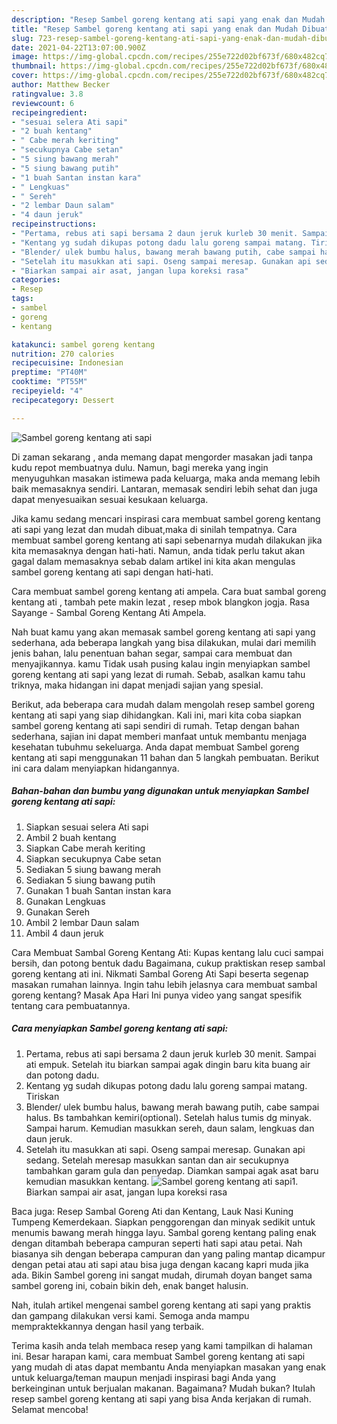 ```yaml
---
description: "Resep Sambel goreng kentang ati sapi yang enak dan Mudah Dibuat"
title: "Resep Sambel goreng kentang ati sapi yang enak dan Mudah Dibuat"
slug: 723-resep-sambel-goreng-kentang-ati-sapi-yang-enak-dan-mudah-dibuat
date: 2021-04-22T13:07:00.900Z
image: https://img-global.cpcdn.com/recipes/255e722d02bf673f/680x482cq70/sambel-goreng-kentang-ati-sapi-foto-resep-utama.jpg
thumbnail: https://img-global.cpcdn.com/recipes/255e722d02bf673f/680x482cq70/sambel-goreng-kentang-ati-sapi-foto-resep-utama.jpg
cover: https://img-global.cpcdn.com/recipes/255e722d02bf673f/680x482cq70/sambel-goreng-kentang-ati-sapi-foto-resep-utama.jpg
author: Matthew Becker
ratingvalue: 3.8
reviewcount: 6
recipeingredient:
- "sesuai selera Ati sapi"
- "2 buah kentang"
- " Cabe merah keriting"
- "secukupnya Cabe setan"
- "5 siung bawang merah"
- "5 siung bawang putih"
- "1 buah Santan instan kara"
- " Lengkuas"
- " Sereh"
- "2 lembar Daun salam"
- "4 daun jeruk"
recipeinstructions:
- "Pertama, rebus ati sapi bersama 2 daun jeruk kurleb 30 menit. Sampai ati empuk. Setelah itu biarkan sampai agak dingin baru kita buang air dan potong dadu."
- "Kentang yg sudah dikupas potong dadu lalu goreng sampai matang. Tiriskan"
- "Blender/ ulek bumbu halus, bawang merah bawang putih, cabe sampai halus. Bs tambahkan kemiri(optional). Setelah halus tumis dg minyak. Sampai harum. Kemudian masukkan sereh, daun salam, lengkuas dan daun jeruk."
- "Setelah itu masukkan ati sapi. Oseng sampai meresap. Gunakan api sedang. Setelah meresap masukkan santan dan air secukupnya tambahkan garam gula dan penyedap. Diamkan sampai agak asat baru kemudian masukkan kentang."
- "Biarkan sampai air asat, jangan lupa koreksi rasa"
categories:
- Resep
tags:
- sambel
- goreng
- kentang

katakunci: sambel goreng kentang 
nutrition: 270 calories
recipecuisine: Indonesian
preptime: "PT40M"
cooktime: "PT55M"
recipeyield: "4"
recipecategory: Dessert

---
```



![Sambel goreng kentang ati sapi](https://img-global.cpcdn.com/recipes/255e722d02bf673f/680x482cq70/sambel-goreng-kentang-ati-sapi-foto-resep-utama.jpg)

Di zaman  sekarang , anda memang dapat mengorder masakan jadi tanpa kudu repot membuatnya dulu. Namun, bagi mereka yang ingin menyuguhkan masakan istimewa pada keluarga, maka anda memang lebih baik memasaknya sendiri. Lantaran, memasak sendiri lebih sehat dan juga dapat menyesuaikan sesuai kesukaan keluarga.

Jika kamu sedang mencari inspirasi cara membuat sambel goreng kentang ati sapi yang lezat dan mudah dibuat,maka di sinilah tempatnya. Cara membuat sambel goreng kentang ati sapi  sebenarnya mudah dilakukan jika kita memasaknya dengan hati-hati. Namun, anda tidak perlu takut akan gagal dalam memasaknya 
sebab dalam artikel ini kita akan mengulas sambel goreng kentang ati sapi dengan hati-hati.  

Cara membuat sambel goreng kentang ati ampela. Cara buat sambal goreng kentang ati , tambah pete makin lezat , resep mbok blangkon jogja. Rasa Sayange - Sambal Goreng Kentang Ati Ampela.

Nah buat kamu yang akan memasak sambel goreng kentang ati sapi yang sederhana, ada beberapa langkah yang bisa dilakukan, mulai dari memilih jenis bahan, lalu penentuan bahan segar, sampai cara membuat dan menyajikannya. kamu Tidak usah pusing kalau ingin menyiapkan sambel goreng kentang ati sapi yang lezat di rumah. Sebab, asalkan kamu  tahu triknya, maka hidangan ini dapat menjadi sajian yang spesial.

Berikut, ada beberapa cara mudah dalam mengolah resep sambel goreng kentang ati sapi yang siap dihidangkan. Kali ini, mari kita coba siapkan sambel goreng kentang ati sapi sendiri di rumah. Tetap dengan bahan sederhana, sajian ini dapat memberi manfaat untuk membantu menjaga kesehatan tubuhmu sekeluarga. Anda dapat membuat Sambel goreng kentang ati sapi menggunakan 11 bahan dan 5 langkah pembuatan. Berikut ini cara dalam menyiapkan hidangannya.

<!--inarticleads1-->

##### Bahan-bahan dan bumbu yang digunakan untuk menyiapkan Sambel goreng kentang ati sapi:

1. Siapkan sesuai selera Ati sapi
1. Ambil 2 buah kentang
1. Siapkan  Cabe merah keriting
1. Siapkan secukupnya Cabe setan
1. Sediakan 5 siung bawang merah
1. Sediakan 5 siung bawang putih
1. Gunakan 1 buah Santan instan kara
1. Gunakan  Lengkuas
1. Gunakan  Sereh
1. Ambil 2 lembar Daun salam
1. Ambil 4 daun jeruk


Cara Membuat Sambal Goreng Kentang Ati: Kupas kentang lalu cuci sampai bersih, dan potong bentuk dadu Bagaimana, cukup praktiskan resep sambal goreng kentang ati ini. Nikmati Sambal Goreng Ati Sapi beserta segenap masakan rumahan lainnya. Ingin tahu lebih jelasnya cara membuat sambal goreng kentang? Masak Apa Hari Ini punya video yang sangat spesifik tentang cara pembuatannya. 

<!--inarticleads2-->

##### Cara menyiapkan Sambel goreng kentang ati sapi:

1. Pertama, rebus ati sapi bersama 2 daun jeruk kurleb 30 menit. Sampai ati empuk. Setelah itu biarkan sampai agak dingin baru kita buang air dan potong dadu.
1. Kentang yg sudah dikupas potong dadu lalu goreng sampai matang. Tiriskan
1. Blender/ ulek bumbu halus, bawang merah bawang putih, cabe sampai halus. Bs tambahkan kemiri(optional). Setelah halus tumis dg minyak. Sampai harum. Kemudian masukkan sereh, daun salam, lengkuas dan daun jeruk.
1. Setelah itu masukkan ati sapi. Oseng sampai meresap. Gunakan api sedang. Setelah meresap masukkan santan dan air secukupnya tambahkan garam gula dan penyedap. Diamkan sampai agak asat baru kemudian masukkan kentang.
<img src="//assets-global.cpcdn.com/assets/icons/button_play-2c75c40dde080a61004c1f40b05d8f140eaff45d7e9e6481dc71c63d2e7c4909.png" alt="Sambel goreng kentang ati sapi">1. Biarkan sampai air asat, jangan lupa koreksi rasa


Baca juga: Resep Sambal Goreng Ati dan Kentang, Lauk Nasi Kuning Tumpeng Kemerdekaan. Siapkan penggorengan dan minyak sedikit untuk menumis bawang merah hingga layu. Sambal goreng kentang paling enak dengan ditambah beberapa campuran seperti hati sapi atau petai. Nah biasanya sih dengan beberapa campuran dan yang paling mantap dicampur dengan petai atau ati sapi atau bisa juga dengan kacang kapri muda jika ada. Bikin Sambel goreng ini sangat mudah, dirumah doyan banget sama sambel goreng ini, cobain bikin deh, enak banget halusin. 

Nah, itulah artikel mengenai  sambel goreng kentang ati sapi  yang praktis dan gampang dilakukan versi kami. Semoga anda mampu mempraktekkannya dengan hasil yang terbaik. 

Terima kasih anda telah membaca resep yang kami tampilkan di halaman ini. Besar harapan kami, cara membuat  Sambel goreng kentang ati sapi yang mudah di atas dapat membantu Anda menyiapkan masakan yang enak untuk keluarga/teman maupun menjadi inspirasi bagi Anda yang berkeinginan untuk berjualan makanan. Bagaimana? Mudah bukan? Itulah resep sambel goreng kentang ati sapi yang bisa Anda kerjakan di rumah. Selamat mencoba!

